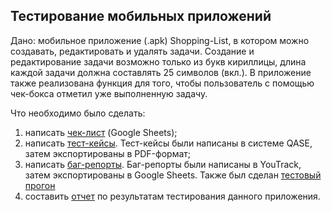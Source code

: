 ## Тестирование мобильных приложений
Дано: мобильное приложение (.apk) Shopping-List, в котором можно создавать, редактировать и удалять задачи. Создание и редактирование задачи возможно только из букв кириллицы, длина каждой задачи должна составлять 25 символов (вкл.). В приложение также реализована функция для того, чтобы пользователь с помощью чек-бокса отметил уже выполненную задачу.

Что необходимо было сделать:
1. написать [чек-лист](https://docs.google.com/spreadsheets/d/130ICMcose0uJOEB3rrK_9Mp-2dd3oH3-SNuV4Gxxznk/edit?usp=sharing) (Google Sheets);
2. написать [тест-кейсы](https://github.com/DariaBakhtina/mobile/blob/main/Тест-кейсы%20моб.%20приложения.pdf). Тест-кейсы были написаны в системе QASE, затем экспортированы в PDF-формат;
3. написать [баг-репорты](https://docs.google.com/spreadsheets/d/1LhPK1A1uGozuOd0LB_gpV0KDNAAGxKxv/edit?usp=sharing&ouid=108197032685775109729&rtpof=true&sd=true). Баг-репорты были написаны в YouTrack, затем экспортированы в Google Sheets. Также был сделан [тестовый прогон](https://github.com/DariaBakhtina/mobile/blob/main/Тест-ран%20-%20мобильное%20приложение.pdf)
4. составить [отчет](https://docs.google.com/document/d/1h1dKVVeWCxS5ory0L5cQvkn8xLvOrTOh/edit?usp=sharing&ouid=108197032685775109729&rtpof=true&sd=true) по результатам тестирования данного приложения.
